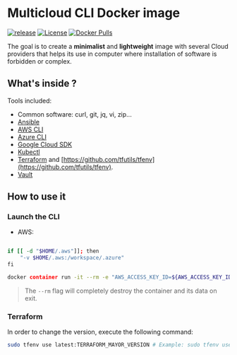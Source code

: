 # Multicloud CLI Docker image

[![release](https://github.com/alvsanand/cloudnative-docker-cli/actions/workflows/release.yml/badge.svg)](https://github.com/alvsanand/cloudnative-docker-cli/actions/workflows/release.yml)
[![License](https://img.shields.io/badge/License-Apache%202.0-blue.svg)](https://opensource.org/licenses/Apache-2.0)
[![Docker Pulls](https://img.shields.io/docker/pulls/alvsanand/cloudnative-docker-cli.svg)](https://hub.docker.com/r/alvsanand/cloudnative-docker-cli/)

The goal is to create a **minimalist** and **lightweight** image with several Cloud providers that helps its use in computer where installation of software is forbidden or complex.

## What's inside ?
Tools included:

* Common software: curl, git, jq, vi, zip...
* [Ansible](https://www.ansible.com/)
* [AWS CLI](https://aws.amazon.com/en/cli/)
* [Azure CLI](https://docs.microsoft.com/cli/azure)
* [Google Cloud SDK](https://cloud.google.com/sdk/gcloud)
* [Kubectl](https://kubernetes.io/docs/reference/kubectl/overview/)
* [Terraform](https://www.terraform.io/) and [https://github.com/tfutils/tfenv](https://github.com/tfutils/tfenv).
* [Vault](https://www.vaultproject.io/)

## How to use it

### Launch the CLI

- AWS:

```bash

if [[ -d "$HOME/.aws"]]; then
    "-v $HOME/.aws:/workspace/.azure"
fi

docker container run -it --rm -e "AWS_ACCESS_KEY_ID=${AWS_ACCESS_KEY_ID}" -e "AWS_SECRET_ACCESS_KEY=${AWS_SECRET_ACCESS_KEY}" -e "AWS_DEFAULT_REGION=${AWS_DEFAULT_REGION}" -v ${PWD}:/workspace ghcr.io/alvsanand/cloudnative-docker-cli:latest
```

> The `--rm` flag will completely destroy the container and its data on exit.


### Terraform

In order to change the version, execute the following command:

```bash
sudo tfenv use latest:TERRAFORM_MAYOR_VERSION # Example: sudo tfenv use latest:0.12
```